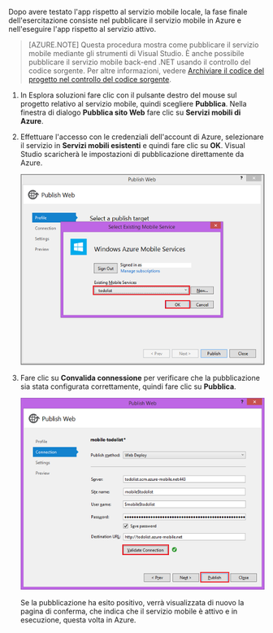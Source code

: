 ﻿

Dopo avere testato l'app rispetto al servizio mobile locale, la fase finale dell'esercitazione consiste nel pubblicare il servizio mobile in Azure e nell'eseguire l'app rispetto al servizio attivo.

>[AZURE.NOTE] Questa procedura mostra come pubblicare il servizio mobile mediante gli strumenti di Visual Studio. È anche possibile pubblicare il servizio mobile back-end .NET usando il controllo del codice sorgente. Per altre informazioni, vedere [Archiviare il codice del progetto nel controllo del codice sorgente](../articles/mobile-services-dotnet-backend-store-code-source-control.md).

1. In Esplora soluzioni fare clic con il pulsante destro del mouse sul progetto relativo al servizio mobile, quindi scegliere **Pubblica**. Nella finestra di dialogo **Pubblica sito Web** fare clic su **Servizi mobili di Azure**.

2. Effettuare l'accesso con le credenziali dell'account di Azure, selezionare il servizio in **Servizi mobili esistenti** e quindi fare clic su **OK**. Visual Studio scaricherà le impostazioni di pubblicazione direttamente da Azure.

	![](./media/mobile-services-dotnet-backend-publish-service/mobile-quickstart-publish-select-service.png)

3. Fare clic su **Convalida connessione** per verificare che la pubblicazione sia stata configurata correttamente, quindi fare clic su **Pubblica**.

	![](./media/mobile-services-dotnet-backend-publish-service/mobile-quickstart-publish-2.png)

	Se la pubblicazione ha esito positivo, verrà visualizzata di nuovo la pagina di conferma, che indica che il servizio mobile è attivo e in esecuzione, questa volta in Azure.
<!--HONumber=52-->
